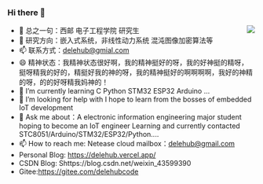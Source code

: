 ### Hi there 👋

- 🔭 总之一句：西邮 电子工程学院 研究生<img align="right" src="https://github-readme-stats.vercel.app/api?username=delehub&show_icons=true">
- 🌱 研究方向：嵌入式系统，非线性动力系统 混沌图像加密算法等
- 📫 联系方式：delehub@gmial.com
- 😄 精神状态：我精神状态很好啊，我的精神挺好的呀，我的好神挺的精呀，挺呀精我的好的，精挺好我的神的呀，我的精神挺好的啊啊啊啊，我好的神精的呀，的的好呀精我妈神的！
- 🌱 I’m currently learning  C Python STM32 ESP32 Arduino ...
- 🤔 I’m looking for help with I hope to learn from the bosses of embedded IoT development
- 💬 Ask me about：A electronic information engineering major student hoping to become an IoT engineer  Learning and currently contacted STC8051/Arduino/STM32/ESP32/Python....
- 📫 How to reach me: Netease cloud mailbox：delehub@gmail.com 
- Personal Blog: https://delehub.vercel.app/
- CSDN Blog: Shttps://blog.csdn.net/weixin_43599390
- Gitee:https://gitee.com/delehubcode
